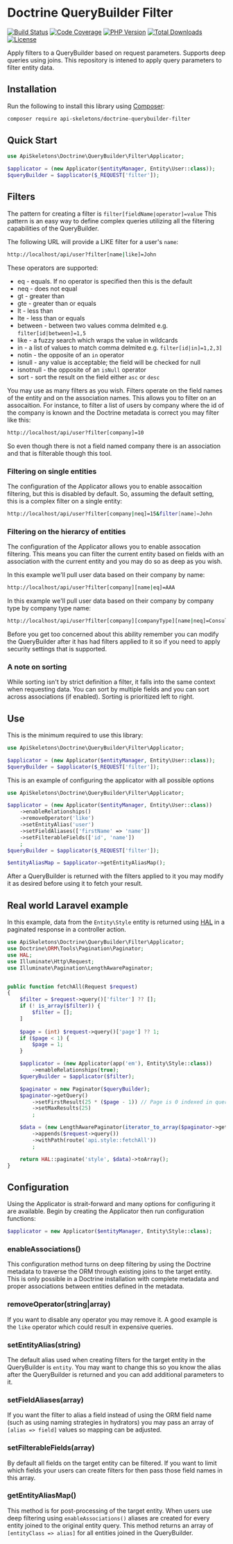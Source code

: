 # Doctrine QueryBuilder Filter

[![Build Status](https://github.com/API-Skeletons/doctrine-querybuilder-filter/actions/workflows/continuous-integration.yml/badge.svg)](https://github.com/API-Skeletons/doctrine-querybuilder-filter/actions/workflows/continuous-integration.yml?query=branch%3Amain)
[![Code Coverage](https://codecov.io/gh/API-Skeletons/doctrine-querybuilder-filter/branch/main/graphs/badge.svg)](https://codecov.io/gh/API-Skeletons/doctrine-querybuilder-filter/branch/main)
[![PHP Version](https://img.shields.io/badge/PHP-8.0%2b-blue)](https://img.shields.io/badge/PHP-8.0%2b-blue)
[![Total Downloads](https://poser.pugx.org/api-skeletons/doctrine-querybuilder-filter/downloads)](//packagist.org/packages/api-skeletons/doctrine-querybuilder-filter)
[![License](https://poser.pugx.org/api-skeletons/doctrine-querybuilder-filter/license)](//packagist.org/packages/api-skeletons/doctrine-querybuilder-filter)


Apply filters to a QueryBuilder based on request parameters.  Supports deep queries using joins.
This repository is intened to apply query parameters to filter entity data.

## Installation

Run the following to install this library using [Composer](https://getcomposer.org/):

```bash
composer require api-skeletons/doctrine-querybuilder-filter
```

## Quick Start

```php
use ApiSkeletons\Doctrine\QueryBuilder\Filter\Applicator;

$applicator = (new Applicator($entityManager, Entity\User::class));
$queryBuilder = $applicator($_REQUEST['filter']);
```

## Filters

The pattern for creating a filter is `filter[fieldName|operator]=value`
This pattern is an easy way to define complex queries utilizing all the filtering
capabilities of the QueryBuilder.

The following URL will provide a LIKE filter for a user's `name`:

```sh
http://localhost/api/user?filter[name|like]=John
```

These operators are supported:

* eq - equals.  If no operator is specified then this is the default
* neq - does not equal
* gt - greater than
* gte - greater than or equals
* lt - less than
* lte - less than or equals
* between - between two values comma delmited e.g. `filter[id|between]=1,5`
* like - a fuzzy search which wraps the value in wildcards
* in - a list of values to match comma delmited e.g. `filter[id|in]=1,2,3]`
* notin - the opposite of an `in` operator
* isnull - any value is acceptable; the field will be checked for null
* isnotnull - the opposite of an `isNull` operator
* sort - sort the result on the field either `asc` or `desc`

You may use as many filters as you wish.  Filters operate on the field names of
the entity and on the association names.  This allows you to filter on an
assocaition.  For instance, to filter a list of users by company where the id
of the company is known and the Doctrine metadata is correct you may filter
like this:

```sh
http://localhost/api/user?filter[company]=10
```

So even though there is not a field named company there is an association and
that is filterable though this tool.

### Filtering on single entities

The configuration of the Applicator allows you to enable assocaition filtering,
but this is disabled by default.  So, assuming the default setting, this is a
complex filter on a single entity:

```sh
http://localhost/api/user?filter[company|neq]=15&filter[name]=John
```

### Filtering on the hierarcy of entities

The configuration of the Applicator allows you to enable assocation filtering.
This means you can filter the current entity based on fields with an association
with the current entity and you may do so as deep as you wish.

In this example we'll pull user data based on their company by name:

```sh
http://localhost/api/user?filter[company][name|eq]=AAA
```

In this example we'll pull user data based on their company by company type by
company type name:

```sh
http://localhost/api/user?filter[company][companyType][name|neq]=Consultant
```

Before you get too concerned about this ability remember you can modify the
QueryBuilder after it has had filters applied to it so if you need to apply
security settings that is supported.

### A note on sorting

While sorting isn't by strict definition a filter, it falls into the same
context when requesting data.  You can sort by multiple fields and you can
sort across associations (if enabled).  Sorting is prioritized left to right.

## Use

This is the minimum required to use this library:

```php
use ApiSkeletons\Doctrine\QueryBuilder\Filter\Applicator;

$applicator = (new Applicator($entityManager, Entity\User::class));
$queryBuilder = $applicator($_REQUEST['filter']);
```

This is an example of configuring the applicator with all possible options

```php
use ApiSkeletons\Doctrine\QueryBuilder\Filter\Applicator;

$applicator = (new Applicator($entityManager, Entity\User::class))
    ->enableRelationships()
    ->removeOperator('like')
    ->setEntityAlias('user')
    ->setFieldAliases(['firstName' => 'name'])
    ->setFilterableFields(['id', 'name'])
    ;
$queryBuilder = $applicator($_REQUEST['filter']);

$entityAliasMap = $applicator->getEntityAliasMap();
```

After a QueryBuilder is returned with the filters applied to it you may modify
it as desired before using it to fetch your result.

## Real world Laravel example

In this example, data from the `Entity\Style` entity is returned using
[HAL](https://github.com/API-Skeletons/laravel-hal) in a paginated response
in a controller action.

```php
use ApiSkeletons\Doctrine\QueryBuilder\Filter\Applicator;
use Doctrine\ORM\Tools\Pagination\Paginator;
use HAL;
use Illuminate\Http\Request;
use Illuminate\Pagination\LengthAwarePaginator;


public function fetchAll(Request $request)
{
    $filter = $request->query()['filter'] ?? [];
    if (! is_array($filter)) {
        $filter = [];
    ]
    
    $page = (int) $request->query()['page'] ?? 1;
    if ($page < 1) {
        $page = 1;
    }

    $applicator = (new Applicator(app('em'), Entity\Style::class))
        ->enableRelationships(true);
    $queryBuilder = $applicator($filter);

    $paginator = new Paginator($queryBuilder);
    $paginator->getQuery()
        ->setFirstResult(25 * ($page - 1)) // Page is 0 indexed in query
        ->setMaxResults(25)
        ;

    $data = (new LengthAwarePaginator(iterator_to_array($paginator->getIterator()), $paginator->count(), 25))
        ->appends($request->query())
        ->withPath(route('api.style::fetchAll'))
        ;

    return HAL::paginate('style', $data)->toArray();
}
```

## Configuration

Using the Applicator is strait-forward and many options for configuring it are
available.  Begin by creating the Applicator then run configuration functions:

```php
$applicator = new Applicator($entityManager, Entity\Style::class);
```

### enableAssociations()

This configuration method turns on deep filtering by using the Doctrine
metadata to traverse the ORM through existing joins to the target entity.
This is only possible in a Doctrine installation with complete metadata and
proper associations between entities defined in the metadata.

### removeOperator(string|array)

If you want to disable any operator you may remove it.  A good example is the
`like` operator which could result in expensive queries.

### setEntityAlias(string)

The default alias used when creating filters for the target entity in the
QueryBuilder is `entity`. You may want to change this so you know the alias
after the QueryBuilder is returned and you can add additional parameters to it.

### setFieldAliases(array)

If you want the filter to alias a field instead of using the ORM field name
(such as using naming strategies in hydrators) you may pass an array of
`[alias => field]` values so mapping can be adjusted.

### setFilterableFields(array)

By default all fields on the target entity can be filtered.  If you want to
limit which fields your users can create filters for then pass those field
names in this array.

### getEntityAliasMap()

This method is for post-processing of the target entity.  When users use
deep filtering using `enableAssociations()` aliases are created for every
entity joined to the original entity query.  This method returns an array of
`[entityClass => alias]` for all entities joined in the QueryBuilder.
